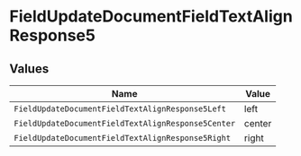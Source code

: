 # FieldUpdateDocumentFieldTextAlignResponse5


## Values

| Name                                               | Value                                              |
| -------------------------------------------------- | -------------------------------------------------- |
| `FieldUpdateDocumentFieldTextAlignResponse5Left`   | left                                               |
| `FieldUpdateDocumentFieldTextAlignResponse5Center` | center                                             |
| `FieldUpdateDocumentFieldTextAlignResponse5Right`  | right                                              |